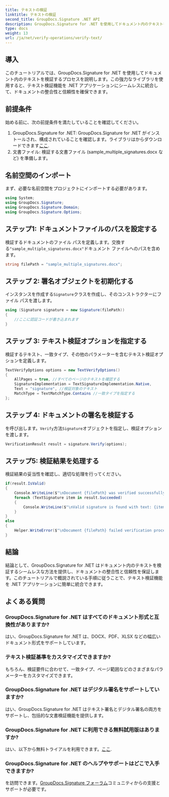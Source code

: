 ```yaml
---
title: テキストの検証
linktitle: テキストの検証
second_title: GroupDocs.Signature .NET API
description: GroupDocs.Signature for .NET を使用してドキュメント内のテキストを検証する方法を学びます。シームレスな統合については、段階的なチュートリアルに従ってください。
type: docs
weight: 13
url: /ja/net/verify-operations/verify-text/
---
```

## 導入
このチュートリアルでは、GroupDocs.Signature for .NET を使用してドキュメント内のテキストを検証するプロセスを説明します。この強力なライブラリを使用すると、テキスト検証機能を .NET アプリケーションにシームレスに統合して、ドキュメントの整合性と信頼性を確保できます。
## 前提条件
始める前に、次の前提条件を満たしていることを確認してください。
1.  GroupDocs.Signature for .NET: GroupDocs.Signature for .NET がインストールされ、構成されていることを確認します。ライブラリはからダウンロードできます[ここ](https://releases.groupdocs.com/signature/net/).
2. 文書ファイル: 検証する文書ファイル (sample_multiple_signatures.docx など) を準備します。

## 名前空間のインポート
まず、必要な名前空間をプロジェクトにインポートする必要があります。
```csharp
using System;
using GroupDocs.Signature;
using GroupDocs.Signature.Domain;
using GroupDocs.Signature.Options;
```
## ステップ1: ドキュメントファイルのパスを設定する
検証するドキュメントのファイル パスを定義します。交換する`"sample_multiple_signatures.docx"`ドキュメント ファイルへのパスを含めます。
```csharp
string filePath = "sample_multiple_signatures.docx";
```
## ステップ 2: 署名オブジェクトを初期化する
インスタンスを作成する`Signature`クラスを作成し、そのコンストラクターにファイル パスを渡します。
```csharp
using (Signature signature = new Signature(filePath))
{
    //ここに認証コードが書き込まれます
}
```
## ステップ 3: テキスト検証オプションを指定する
検証するテキスト、一致タイプ、その他のパラメーターを含むテキスト検証オプションを定義します。
```csharp
TextVerifyOptions options = new TextVerifyOptions()
{
    AllPages = true, //すべてのページのテキストを確認する
    SignatureImplementation = TextSignatureImplementation.Native,
    Text = "signature", //検証対象のテキスト
    MatchType = TextMatchType.Contains //一致タイプを指定する
};
```
## ステップ 4: ドキュメントの署名を検証する
を呼び出します。`Verify`方法`Signature`オブジェクトを指定し、検証オプションを渡します。
```csharp
VerificationResult result = signature.Verify(options);
```
## ステップ5: 検証結果を処理する
検証結果の妥当性を確認し、適切な処理を行ってください。
```csharp
if(result.IsValid)
{
    Console.WriteLine($"\nDocument {filePath} was verified successfully!");
    foreach (TextSignature item in result.Succeeded)
    {
        Console.WriteLine($"\nValid signature is found with text: {item.Text}");
    }
}
else
{
    Helper.WriteError($"\nDocument {filePath} failed verification process.");
}
```

## 結論
結論として、GroupDocs.Signature for .NET はドキュメント内のテキストを検証するシームレスな方法を提供し、ドキュメントの整合性と信頼性を保証します。このチュートリアルで概説されている手順に従うことで、テキスト検証機能を .NET アプリケーションに簡単に統合できます。
## よくある質問
### GroupDocs.Signature for .NET はすべてのドキュメント形式と互換性がありますか?
はい、GroupDocs.Signature for .NET は、DOCX、PDF、XLSX などの幅広いドキュメント形式をサポートしています。
### テキスト検証基準をカスタマイズできますか?
もちろん、検証要件に合わせて、一致タイプ、ページ範囲などのさまざまなパラメーターをカスタマイズできます。
### GroupDocs.Signature for .NET はデジタル署名をサポートしていますか?
はい、GroupDocs.Signature for .NET はテキスト署名とデジタル署名の両方をサポートし、包括的な文書検証機能を提供します。
### GroupDocs.Signature for .NET に利用できる無料試用版はありますか?
はい、以下から無料トライアルを利用できます。[ここ](https://releases.groupdocs.com/).
### GroupDocs.Signature for .NET のヘルプやサポートはどこで入手できますか?
を訪問できます。[GroupDocs.Signature フォーラム](https://forum.groupdocs.com/c/signature/13)コミュニティからの支援とサポートが必要です。